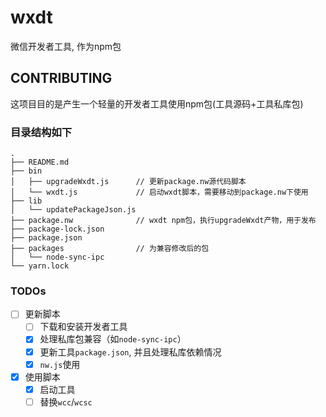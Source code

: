 # wxdt

微信开发者工具, 作为npm包

## CONTRIBUTING

这项目目的是产生一个轻量的开发者工具使用npm包(工具源码+工具私库包)

### 目录结构如下

```
.
├── README.md
├── bin
│   ├── upgradeWxdt.js      // 更新package.nw源代码脚本
│   └── wxdt.js             // 启动wxdt脚本，需要移动到package.nw下使用
├── lib
│   └── updatePackageJson.js
├── package.nw              // wxdt npm包，执行upgradeWxdt产物，用于发布
├── package-lock.json
├── package.json
├── packages                // 为兼容修改后的包
│   └── node-sync-ipc
└── yarn.lock
```

### TODOs

- [ ] 更新脚本
  - [ ] 下载和安装开发者工具
  - [x] 处理私库包兼容（如`node-sync-ipc`）
  - [x] 更新工具`package.json`, 并且处理私库依赖情况
  - [x] `nw.js`使用
- [x] 使用脚本
  - [x] 启动工具
  - [ ] 替换`wcc`/`wcsc`
